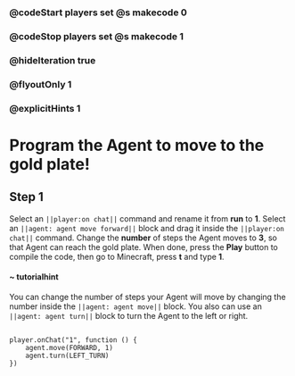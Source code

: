 ### @codeStart players set @s makecode 0
### @codeStop players set @s makecode 1

### @hideIteration true 
### @flyoutOnly 1
### @explicitHints 1


# Program the Agent to move to the gold plate!

## Step 1
Select an ``||player:on chat||`` command and rename it from **run** to **1**. Select an ``||agent: agent move forward||`` block and drag it inside the ``||player:on chat||`` command. Change the **number** of steps the Agent moves to **3**, so that Agent can reach the gold plate. When done, press the **Play** button to compile the code, then go to Minecraft, press **t** and type **1**.

#### ~ tutorialhint 
You can change the number of steps your Agent will move by changing the number inside the ``||agent: agent move||`` block. You also can use an ``||agent: agent turn||`` block to turn the Agent to the left or right.

```typescript

```

```ghost
player.onChat("1", function () {
    agent.move(FORWARD, 1)
    agent.turn(LEFT_TURN)
})

``` 
